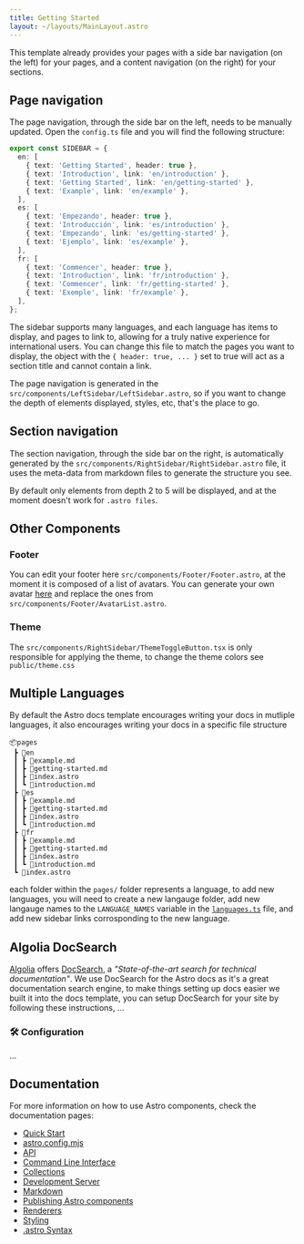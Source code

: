 ```yaml
---
title: Getting Started
layout: ~/layouts/MainLayout.astro
---
```


This template already provides your pages with a side bar navigation (on the left) for your pages, and a content navigation (on the right) for your sections.

## Page navigation

The page navigation, through the side bar on the left, needs to be manually updated. Open the `config.ts` file and you will find the following structure:

```ts
export const SIDEBAR = {
  en: [
    { text: 'Getting Started', header: true },
    { text: 'Introduction', link: 'en/introduction' },
    { text: 'Getting Started', link: 'en/getting-started' },
    { text: 'Example', link: 'en/example' },
  ],
  es: [
    { text: 'Empezando', header: true },
    { text: 'Introducción', link: 'es/introduction' },
    { text: 'Empezando', link: 'es/getting-started' },
    { text: 'Ejemplo', link: 'es/example' },
  ],
  fr: [
    { text: 'Commencer', header: true },
    { text: 'Introduction', link: 'fr/introduction' },
    { text: 'Commencer', link: 'fr/getting-started' },
    { text: 'Exemple', link: 'fr/example' },
  ],
};
```

The sidebar supports many languages, and each language has items to display, and pages to link to, allowing for a truly native experience for international users. You can change this file to match the pages you want to display, the object with the `{ header: true, ... }` set to true will act as a section title and cannot contain a link.

The page navigation is generated in the `src/components/LeftSidebar/LeftSidebar.astro`, so if you want to change the depth of elements displayed, styles, etc, that's the place to go.

## Section navigation

The section navigation, through the side bar on the right, is automatically generated by the `src/components/RightSidebar/RightSidebar.astro` file, it uses the meta-data from markdown files to generate the structure you see.

By default only elements from depth 2 to 5 will be displayed, and at the moment doesn't work for `.astro files`.

## Other Components

### Footer

You can edit your footer here `src/components/Footer/Footer.astro`, at the moment it is composed of a list of avatars. You can generate your own avatar [here](https://getavataaars.com/) and replace the ones from `src/components/Footer/AvatarList.astro`.

### Theme

The `src/components/RightSidebar/ThemeToggleButton.tsx` is only responsible for applying the theme, to change the theme colors see `public/theme.css`

## Multiple Languages

By default the Astro docs template encourages writing your docs in mutliple languages, it also encourages writing your docs in a specific file structure

```
📦pages
 ┣ 📂en
 ┃ ┣ 📜example.md
 ┃ ┣ 📜getting-started.md
 ┃ ┣ 📜index.astro
 ┃ ┗ 📜introduction.md
 ┣ 📂es
 ┃ ┣ 📜example.md
 ┃ ┣ 📜getting-started.md
 ┃ ┣ 📜index.astro
 ┃ ┗ 📜introduction.md
 ┣ 📂fr
 ┃ ┣ 📜example.md
 ┃ ┣ 📜getting-started.md
 ┃ ┣ 📜index.astro
 ┃ ┗ 📜introduction.md
 ┗ 📜index.astro
```

each folder within the `pages/` folder represents a language, to add new languages, you will need to create a new langauge folder,
add new langauge names to the `LANGUAGE_NAMES` variable in the [`languages.ts`](../../languages.ts) file, and add new sidebar links corrosponding to the new language.

<!-- , but if you are unable to properly support multiple languages, you can disable multiple languages, you set the `DISABLE_MULTIPLE_LANGUAGES` variable in the [`config.ts`](../../config.ts) file to `true`, but you still need to change and tweak a couple more things. 

After settings `DISABLE_MULTIPLE_LANGUAGES` you can now move the pages from the language folder you wish to use, e.g. I speak english, so, I would delete every other folders and files in the [`pages/`](../) folder except for the [`en/`](./) folder, I would then move the files from the [`en/`](./) folder to the [`pages/`](../) folder, delete all `index.astro` files, and finally delete the [`en/`](./) folder. 

The file structure will look like this once you are done,

```
📦src
 ┣ 📂components
 ┃ ┣ ...
 ┣ 📂layouts
 ┃ ┗ 📜MainLayout.astro
 ┣ 📂pages
 ┃ ┣ 📜example.md
 ┃ ┣ 📜getting-started.md
 ┃ ┗ 📜introduction.md
 ┣ 📜config.ts
 ┗ 📜languages.ts
```

You will then need to rename `introductions.md` to `index.md`, and reorganize the `SIDEBAR` variable in the [`config.ts`](../../config.ts) file to resemble something like this (remember to change the links, since the `en/` folder has been deleted),

```ts
export const SIDEBAR = [
  // index.md is the homepage, so, you don't need to set a sidebar link
  { text: 'Introduction', header: true },
  { text: 'Getting Started', link: 'getting-started' },
  { text: 'Example', link: 'example' },
]
```

and that's it. -->

## Algolia DocSearch

[Algolia](https://www.algolia.com/) offers [DocSearch](https://docsearch.algolia.com/), a _"State-of-the-art search for technical documentation"_. We use DocSearch for the Astro docs as it's a great documentation search engine, to make things setting up docs easier we built it into the docs template, you can setup DocSearch for your site by following these instructions, ...

### 🛠 Configuration

...

## Documentation

For more information on how to use Astro components, check the documentation pages:

- [Quick Start](https://docs.astro.build/quick-start)
- [astro.config.mjs](https://docs.astro.build/reference/configuration-reference)
- [API](https://docs.astro.build/reference/api-reference)
- [Command Line Interface](https://docs.astro.build/reference/cli-reference)
- [Collections](https://docs.astro.build/core-concepts/collections)
- [Development Server](https://docs.astro.build/reference/dev/)
- [Markdown](https://docs.astro.build/guides/markdown-content)
- [Publishing Astro components](https://docs.astro.build/guides/publish-to-npm)
- [Renderers](https://docs.astro.build/reference/renderer-reference)
- [Styling](https://docs.astro.build/guides/styling)
- [.astro Syntax](https://docs.astro.build/core-concepts/astro-components)

